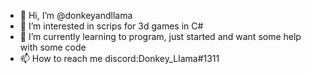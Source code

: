 - 👋 Hi, I’m @donkeyandllama
- 👀 I’m interested in scrips for 3d games in C#
- 🌱 I’m currently learning to program, just started and want some help with some code
- 📫 How to reach me discord:Donkey_Llama#1311

<!---
donkeyandllama/donkeyandllama is a ✨ special ✨ repository because its `README.md` (this file) appears on your GitHub profile.
You can click the Preview link to take a look at your changes.
--->
